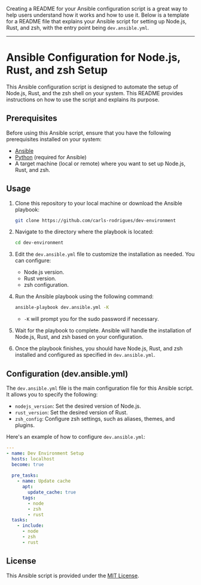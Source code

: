 Creating a README for your Ansible configuration script is a great way to help users understand how it works and how to use it. Below is a template for a README file that explains your Ansible script for setting up Node.js, Rust, and zsh, with the entry point being `dev.ansible.yml`.

---

# Ansible Configuration for Node.js, Rust, and zsh Setup

This Ansible configuration script is designed to automate the setup of Node.js, Rust, and the zsh shell on your system. This README provides instructions on how to use the script and explains its purpose.

## Prerequisites

Before using this Ansible script, ensure that you have the following prerequisites installed on your system:

- [Ansible](https://docs.ansible.com/ansible/latest/installation_guide/intro_installation.html)
- [Python](https://www.python.org/downloads/) (required for Ansible)
- A target machine (local or remote) where you want to set up Node.js, Rust, and zsh.

## Usage

1. Clone this repository to your local machine or download the Ansible playbook:

   ```bash
   git clone https://github.com/carls-rodrigues/dev-environment
   ```

2. Navigate to the directory where the playbook is located:

   ```bash
   cd dev-environment
   ```

3. Edit the `dev.ansible.yml` file to customize the installation as needed. You can configure:

   - Node.js version.
   - Rust version.
   - zsh configuration.

4. Run the Ansible playbook using the following command:

   ```bash
   ansible-playbook dev.ansible.yml -K
   ```

   - `-K` will prompt you for the sudo password if necessary.

5. Wait for the playbook to complete. Ansible will handle the installation of Node.js, Rust, and zsh based on your configuration.

6. Once the playbook finishes, you should have Node.js, Rust, and zsh installed and configured as specified in `dev.ansible.yml`.

## Configuration (dev.ansible.yml)

The `dev.ansible.yml` file is the main configuration file for this Ansible script. It allows you to specify the following:

- `nodejs_version`: Set the desired version of Node.js.
- `rust_version`: Set the desired version of Rust.
- `zsh_config`: Configure zsh settings, such as aliases, themes, and plugins.

Here's an example of how to configure `dev.ansible.yml`:

```yaml
---
- name: Dev Environment Setup
  hosts: localhost
  become: true
  
  pre_tasks:
    - name: Update cache
      apt:
        update_cache: true
      tags:
        - node
        - zsh
        - rust
  tasks:
    - include:
      - node
      - zsh
      - rust
```

## License

This Ansible script is provided under the [MIT License](LICENSE).